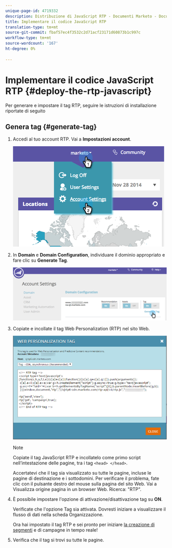 ```yaml
---
unique-page-id: 4719332
description: Distribuzione di JavaScript RTP - Documenti Marketo - Documentazione prodotto
title: Implementare il codice JavaScript RTP
translation-type: tm+mt
source-git-commit: fbaf57ec4f3532c2d71acf23171d60873b1c997c
workflow-type: tm+mt
source-wordcount: '167'
ht-degree: 0%

---
```



# Implementare il codice JavaScript RTP {#deploy-the-rtp-javascript}

Per generare e impostare il tag RTP, seguire le istruzioni di installazione riportate di seguito

## Genera tag {#generate-tag}

1. Accedi al tuo account RTP. Vai a **Impostazioni account**.

   ![](assets/image2014-12-1-23-3a3-3a12.png)

1. In **Domain** e **Domain Configuration**, individuare il dominio appropriato e fare clic su **Generate Tag**.

   ![](assets/image2014-12-1-23-3a5-3a35.png)

1. Copiate e incollate il tag Web Personalization (RTP) nel sito Web.

   ![](assets/web-personalization-tag.png)

   >[!NOTE]
   >
   >Copiate il tag JavaScript RTP e incollatelo come primo script nell’intestazione delle pagine, tra i tag `<head> </head>`.

   Accertatevi che il tag sia visualizzato su tutte le pagine, incluse le pagine di destinazione e i sottodomini. Per verificare il problema, fate clic con il pulsante destro del mouse sulla pagina del sito Web. Vai a Visualizza origine pagina in un browser Web. Ricerca: &quot;RTP&quot;.

1. È possibile impostare l&#39;opzione di attivazione/disattivazione tag su **ON**.

   Verificate che l&#39;opzione Tag sia attivata. Dovresti iniziare a visualizzare il flusso di dati nella scheda Organizzazione.

   Ora hai impostato il tag RTP e sei pronto per iniziare [la creazione di segmenti](/help/marketo/product-docs/web-personalization/using-web-segments/create-a-basic-web-segment.md) e di campagne in tempo reale!

1. Verifica che il tag si trovi su tutte le pagine.
